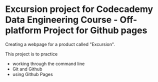 # Excursion project for Codecademy Data Engineering Course - Off-platform Project for Github pages

Creating a webpage for a product called "Excursion".

This project is to practice
* working through the command line
* Git and Github
* using Github Pages
